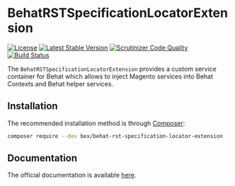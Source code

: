 BehatRSTSpecificationLocatorExtension
=====================================

[![License](https://poser.pugx.org/bex/behat-rst-specification-locator-extension/license)](https://packagist.org/packages/bex/behat-rst-specification-locator-extension)
[![Latest Stable Version](https://poser.pugx.org/bex/behat-rst-specification-locator-extension/version)](https://packagist.org/packages/bex/behat-rst-specification-locator-extension)
[![Scrutinizer Code Quality](https://scrutinizer-ci.com/g/tkotosz/BehatRSTSpecificationLocatorExtension/badges/quality-score.png?b=master)](https://scrutinizer-ci.com/g/tkotosz/BehatRSTSpecificationLocatorExtension/?branch=master)
[![Build Status](https://scrutinizer-ci.com/g/tkotosz/BehatRSTSpecificationLocatorExtension/badges/build.png?b=master)](https://scrutinizer-ci.com/g/tkotosz/BehatRSTSpecificationLocatorExtension/build-status/master)

The `BehatRSTSpecificationLocatorExtension` provides a custom service container for Behat which allows to inject Magento services into Behat Contexts and Behat helper services.

Installation
------------

The recommended installation method is through [Composer](https://getcomposer.org):

```bash
composer require --dev bex/behat-rst-specification-locator-extension
```

Documentation
-------------

The official documentation is available [here](https://behat-rst-specification-locator-extension.readthedocs.io/).
